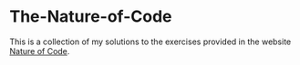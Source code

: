 # The-Nature-of-Code
This is a collection of my solutions to the exercises provided in the website [Nature of Code](natureofcode.com).
